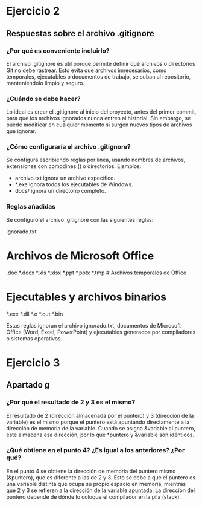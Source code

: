 # Ejercicio 2

## Respuestas sobre el archivo .gitignore

### ¿Por qué es conveniente incluirlo?
El archivo .gitignore es útil porque permite definir qué archivos o directorios Git no debe rastrear. Esto evita que archivos innecesarios, como temporales, ejecutables o documentos de trabajo, se suban al repositorio, manteniéndolo limpio y seguro.

### ¿Cuándo se debe hacer?
Lo ideal es crear el .gitignore al inicio del proyecto, antes del primer commit, para que los archivos ignorados nunca entren al historial. Sin embargo, se puede modificar en cualquier momento si surgen nuevos tipos de archivos que ignorar.

### ¿Cómo configuraría el archivo .gitignore?
Se configura escribiendo reglas por línea, usando nombres de archivos, extensiones con comodines () o directorios. Ejemplos:
- archivo.txt ignora un archivo específico.
- *.exe ignora todos los ejecutables de Windows.
- docs/ ignora un directorio completo.

### Reglas añadidas
Se configuró el archivo .gitignore con las siguientes reglas:

ignorado.txt
# Archivos de Microsoft Office
.doc
*.docx
*.xls
*.xlsx
*.ppt
*.pptx
*.tmp   # Archivos temporales de Office
# Ejecutables y archivos binarios
*.exe
*.dll
*.o
*.out
*.bin

Estas reglas ignoran el archivo ignorado.txt, documentos de Microsoft Office (Word, Excel, PowerPoint) y ejecutables generados por compiladores o sistemas operativos.

# Ejercicio 3

## Apartado g

### ¿Por qué el resultado de 2 y 3 es el mismo?
El resultado de 2 (dirección almacenada por el puntero) y 3 (dirección de la variable) es el mismo porque el puntero está apuntando directamente a la dirección de memoria de la variable. Cuando se asigna &variable al puntero, este almacena esa dirección, por lo que *puntero y &variable son idénticos.

### ¿Qué obtiene en el punto 4? ¿Es igual a los anteriores? ¿Por qué?
En el punto 4 se obtiene la dirección de memoria del puntero mismo (&puntero), que es diferente a las de 2 y 3. Esto se debe a que el puntero es una variable distinta que ocupa su propio espacio en memoria, mientras que 2 y 3 se refieren a la dirección de la variable apuntada. La dirección del puntero depende de dónde lo coloque el compilador en la pila (stack).
